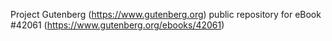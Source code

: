 Project Gutenberg (https://www.gutenberg.org) public repository for eBook #42061 (https://www.gutenberg.org/ebooks/42061)
